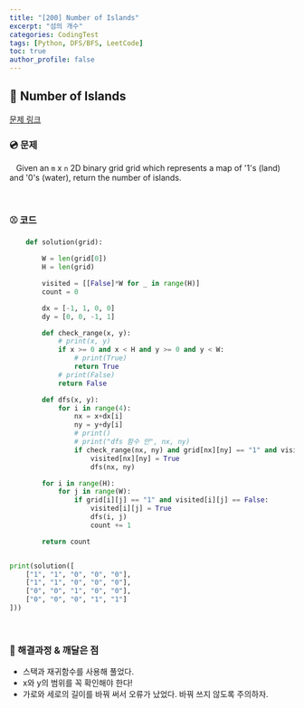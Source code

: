 ```yaml
---
title: "[200] Number of Islands"
excerpt: "섬의 개수"
categories: CodingTest
tags: [Python, DFS/BFS, LeetCode]
toc: true
author_profile: false
---
```


## 🍎 Number of Islands
[문제 링크](https://leetcode.com/problems/number-of-islands)

### 💿 문제
&nbsp;&nbsp; Given an `m` x `n` 2D binary grid grid which represents a map of '1's (land) and '0's (water), return the number of islands.

<br>

### ⚾ 코드

```python
    def solution(grid):

        W = len(grid[0])
        H = len(grid)

        visited = [[False]*W for _ in range(H)]
        count = 0

        dx = [-1, 1, 0, 0]
        dy = [0, 0, -1, 1]

        def check_range(x, y):
            # print(x, y)
            if x >= 0 and x < H and y >= 0 and y < W:
                # print(True)
                return True
            # print(False)
            return False

        def dfs(x, y):
            for i in range(4):
                nx = x+dx[i]
                ny = y+dy[i]
                # print()
                # print("dfs 함수 안", nx, ny)
                if check_range(nx, ny) and grid[nx][ny] == "1" and visited[nx][ny] == False:
                    visited[nx][ny] = True
                    dfs(nx, ny)

        for i in range(H):
            for j in range(W):
                if grid[i][j] == "1" and visited[i][j] == False:
                    visited[i][j] = True
                    dfs(i, j)
                    count += 1

        return count


print(solution([
    ["1", "1", "0", "0", "0"],
    ["1", "1", "0", "0", "0"],
    ["0", "0", "1", "0", "0"],
    ["0", "0", "0", "1", "1"]
]))

```

<br>

### 🔔 해결과정 & 깨달은 점
- 스택과 재귀함수를 사용해 풀었다.
- x와 y의 범위를 꼭 확인해야 한다!
- 가로와 세로의 길이를 바꿔 써서 오류가 났었다. 바꿔 쓰지 않도록 주의하자.